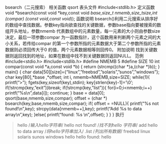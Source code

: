 bsearch（二元搜索）
相关函数
qsort
表头文件
#include<stdlib.h>
定义函数
void *bsearch(const void *key,const void *base,size_t nmemb,size_tsize,int (*compar) (const void*,const void*));
函数说明
bsearch()利用二元搜索从排序好的数组中查找数据。参数key指向欲查找的关键数据，参数base指向要被搜索的数组开头地址，参数nmemb 代表数组中的元素数量，每一元素的大小则由参数size决定，最后一项参数compar 为一函数指针，这个函数用来判断两个元素之间的大小关系，若传给compar 的第一个参数所指的元素数据大于第二个参数所指的元素数据则必须回传大于0 的值，两个元素数据相等则回传0。
附加说明
找到关键数据则返回找到的地址，如果在数组中找不到关键数据则返回NULL。
范例
#include<stdio.h>
#include<stdlib.h>
#define NMEMB 5
#define SIZE 10
int compar(const void *a,const void *b)
{
return (strcmp((char *)a,(char *)b));
}
main()
{
char data[50][size]={“linux”,”freebsd”,”solaris”,”sunos”,”windows”};
char key[80],*base ,*offset;
int i, nmemb=NMEMB,size=SIZE;
while(1){
printf(“>”);
fgets(key,sizeof(key),stdin);
key[strlen(key)-1]=’\0’;
if(!strcmp(key,”exit”))break;
if(!strcmp(key,”list”)){
for(i=0;i<nmemb;i++)
printf(“%s\n”,data[i]);
continue;
}
base = data[0];
qsort(base,nmemb,size,compar);
offset = (char *) bsearch(key,base,nmemb,size,compar);
if( offset = =NULL){
printf(“%s not found!\n”,key);
strcpy(data[nmemb++],key);
printf(“Add %s to data array\n”,key);
}else{
printf(“found: %s \n”,offset);
}
}
}
执行
>hello /*输入hello字符串*/
hello not found! /*找不到hello 字符串*/
add hello to data array /*将hello字符串加入*/
>.list /*列出所有数据*/
freebsd
linux
solaris
sunos
windows
hello
>hello
found: hello